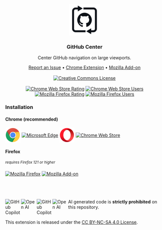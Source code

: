 <div align="center">
    <a href="https://github.com/KatsuteDev/GitHub-Center#readme">
        <picture>
            <source media="(prefers-color-scheme: dark)" srcset="https://raw.githubusercontent.com/KatsuteDev/GitHub-Center/main/assets/icon-alt.png">
            <img src="https://raw.githubusercontent.com/KatsuteDev/GitHub-Center/main/assets/icon.png" width=100>
        </picture>
    </a>
    <h3>GitHub Center</h3>
    <p>Center GitHub navigation on large viewports.</p>
    <div>
        <a href="https://github.com/KatsuteDev/GitHub-Center/issues">Report an Issue</a>
        •
        <a href="https://chrome.google.com/webstore/detail/github-center/phhlifdnoknhipocgnagdheojdekacfn">Chrome Extension</a>
        •
        <a href="https://addons.mozilla.org/firefox/addon/github-center">Mozilla Add-on</a>
    <br><br>
        <a href="http://creativecommons.org/licenses/by-nc-sa/4.0/"><img src="https://i.creativecommons.org/l/by-nc-sa/4.0/88x31.png" alt="Creative Commons License"></a>
    <br><br>
        <a href="https://chrome.google.com/webstore/detail/github-center/phhlifdnoknhipocgnagdheojdekacfn"><img src="https://img.shields.io/chrome-web-store/stars/phhlifdnoknhipocgnagdheojdekacfn?style=for-the-badge&logo=google-chrome&logoColor=FFFFFF&label=Rating&labelColor=202020&color=4285F4" alt="Chrome Web Store Rating"></a>
        <a href="https://chrome.google.com/webstore/detail/github-center/phhlifdnoknhipocgnagdheojdekacfn"><img src="https://img.shields.io/chrome-web-store/users/phhlifdnoknhipocgnagdheojdekacfn?style=for-the-badge&logo=google-chrome&logoColor=FFFFFF&label=Installs&labelColor=202020&color=4285F4" alt="Chrome Web Store Users"></a>
        <a href="https://addons.mozilla.org/firefox/addon/github-center"><img src="https://img.shields.io/amo/stars/github-center?style=for-the-badge&logo=firefox-browser&logoColor=FFFFFF&label=Rating&labelColor=202020&color=FF7139" alt="Mozilla Firefox Rating"></a>
        <a href="https://addons.mozilla.org/firefox/addon/github-center"><img src="https://img.shields.io/amo/users/github-center?style=for-the-badge&logo=firefox-browser&logoColor=FFFFFF&label=Installs&labelColor=202020&color=FF7139" alt="Mozilla Firefox Users"></a>
    </div>
</div>

### Installation

#### Chrome (recommended)

<a href="https://chrome.google.com/webstore/detail/github-center/phhlifdnoknhipocgnagdheojdekacfn"><img alt="Google Chrome" width="48" valign="middle" src="https://raw.githubusercontent.com/KatsuteDev/GitHub-Center/main/assets/chrome.svg"></a>
<a href="https://chrome.google.com/webstore/detail/github-center/phhlifdnoknhipocgnagdheojdekacfn"><img alt="Microsoft Edge" width="48" valign="middle" src="https://raw.githubusercontent.com/KatsuteDev/GitHub-Center/main/assets/edge.svg"></a>
<a href="https://chrome.google.com/webstore/detail/github-center/phhlifdnoknhipocgnagdheojdekacfn"><img alt="Opera" width="48" valign="middle" src="https://raw.githubusercontent.com/KatsuteDev/GitHub-Center/main/assets/opera.svg"></a>
<a href="https://chrome.google.com/webstore/detail/github-center/phhlifdnoknhipocgnagdheojdekacfn"><img alt="Chrome Web Store" valign="middle" src="https://img.shields.io/chrome-web-store/v/phhlifdnoknhipocgnagdheojdekacfn?label=%20&style=flat-square&color=4285F4"></a>

#### Firefox

<sup><i>requires Firefox 121 or higher</i></sup>

<a href="https://addons.mozilla.org/firefox/addon/github-center"><img alt="Mozilla Firefox" width="48" valign="middle" src="https://raw.githubusercontent.com/KatsuteDev/GitHub-Center/main/assets/firefox.svg"></a>
<a href="https://addons.mozilla.org/firefox/addon/github-center"><img alt="Mozilla Add-on" valign="middle" src="https://img.shields.io/amo/v/github-center?label=%20&style=flat-square&color=FF7139"></a>

## &nbsp;

<!-- Copilot -->
<table>
    <img alt="GitHub Copilot" align="left" src="https://raw.githubusercontent.com/Katsute/Manager/main/assets/copilot-dark.png#gh-dark-mode-only" width="50">
    <img alt="Open AI" align="left" src="https://raw.githubusercontent.com/Katsute/Manager/main/assets/openai-dark.png#gh-dark-mode-only" width="50">
    <img alt="GitHub Copilot" align="left" src="https://raw.githubusercontent.com/Katsute/Manager/main/assets/copilot-light.png#gh-light-mode-only" width="50">
    <img alt="Open AI" align="left" src="https://raw.githubusercontent.com/Katsute/Manager/main/assets/openai-light.png#gh-light-mode-only" width="50">
    <p>AI generated code is <b>strictly prohibited</b> on this repository.</p>
</table>
<!-- Copilot -->

This extension is released under the [CC BY-NC-SA 4.0 License](https://github.com/KatsuteDev/GitHub-Center/blob/main/LICENSE).